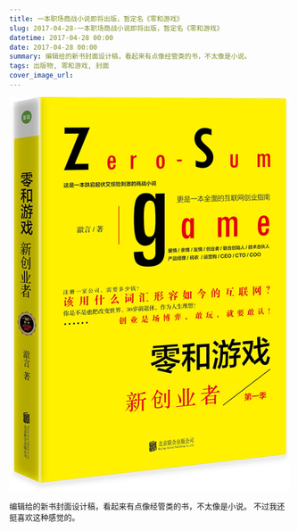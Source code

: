 ```yaml
---
title: 一本职场商战小说即将出版，暂定名《零和游戏》
slug: 2017-04-28-一本职场商战小说即将出版，暂定名《零和游戏》
datetime: 2017-04-28 00:00
date: 2017-04-28 00:00
summary: 编辑给的新书封面设计稿，看起来有点像经管类的书，不太像是小说。
tags: 出版物, 零和游戏, 封面
cover_image_url: 
---
```

![88575-mpg4fehkb5.png](../assets/2019/09/4100728475.png)
<!--more-->
编辑给的新书封面设计稿，看起来有点像经管类的书，不太像是小说。
不过我还挺喜欢这种感觉的。